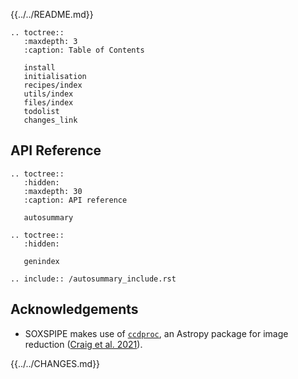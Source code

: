 

{{../../README.md}}


```eval_rst
.. toctree::
   :maxdepth: 3
   :caption: Table of Contents

   install
   initialisation
   recipes/index
   utils/index
   files/index
   todolist
   changes_link
```

## API Reference

```eval_rst
.. toctree::
   :hidden:
   :maxdepth: 30
   :caption: API reference

   autosummary
```

```eval_rst
.. toctree::
   :hidden:

   genindex
```


```eval_rst
.. include:: /autosummary_include.rst
```

## Acknowledgements

* SOXSPIPE makes use of [`ccdproc`](https://ccdproc.readthedocs.io/en/latest/index.html), an Astropy package for image reduction ([Craig et al. 2021](https://zenodo.org/record/4606771)).

{{../../CHANGES.md}}
